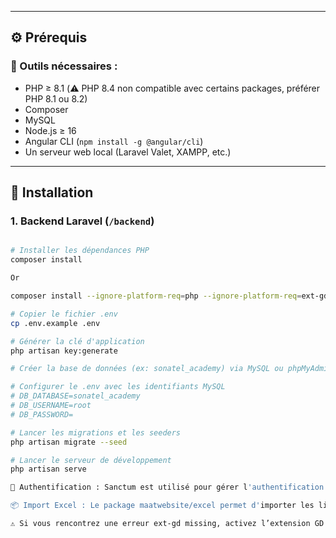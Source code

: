 
---

## ⚙️ Prérequis

### 🔗 Outils nécessaires :

- PHP ≥ 8.1 (⚠️ PHP 8.4 non compatible avec certains packages, préférer PHP 8.1 ou 8.2)
- Composer
- MySQL
- Node.js ≥ 16
- Angular CLI (`npm install -g @angular/cli`)
- Un serveur web local (Laravel Valet, XAMPP, etc.)

---

## 🚀 Installation

### 1. Backend Laravel (`/backend`)

```bash

# Installer les dépendances PHP
composer install

Or

composer install --ignore-platform-req=php --ignore-platform-req=ext-gd

# Copier le fichier .env
cp .env.example .env

# Générer la clé d'application
php artisan key:generate

# Créer la base de données (ex: sonatel_academy) via MySQL ou phpMyAdmin

# Configurer le .env avec les identifiants MySQL
# DB_DATABASE=sonatel_academy
# DB_USERNAME=root
# DB_PASSWORD=

# Lancer les migrations et les seeders
php artisan migrate --seed

# Lancer le serveur de développement
php artisan serve

🔐 Authentification : Sanctum est utilisé pour gérer l'authentification par tokens (API REST).

📦 Import Excel : Le package maatwebsite/excel permet d'importer les listes d’étudiants.

⚠️ Si vous rencontrez une erreur ext-gd missing, activez l’extension GD dans php.ini.
